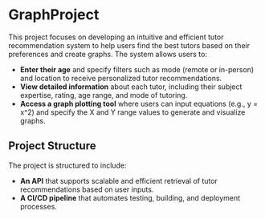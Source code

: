 # GraphProject

This project focuses on developing an intuitive and efficient tutor recommendation system to help users find the best tutors based on their preferences and create graphs. The system allows users to:

- **Enter their age** and specify filters such as mode (remote or in-person) and location to receive personalized tutor recommendations.
- **View detailed information** about each tutor, including their subject expertise, rating, age range, and mode of tutoring.
- **Access a graph plotting tool** where users can input equations (e.g., y = x^2) and specify the X and Y range values to generate and visualize graphs.

## Project Structure

The project is structured to include:

- **An API** that supports scalable and efficient retrieval of tutor recommendations based on user inputs.
- **A CI/CD pipeline** that automates testing, building, and deployment processes.
